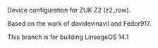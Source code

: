 Device configuration for ZUK Z2 (z2_row).

Based on the work of davidevinavil and Fedor917.

This branch is for building LineageOS 14.1
